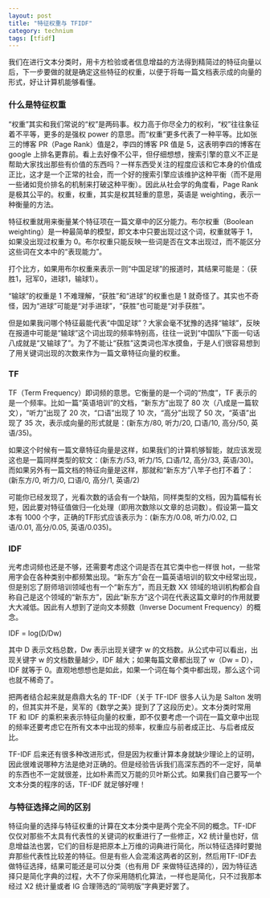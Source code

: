 ```yaml
---
layout: post
title: "特征权重与 TFIDF"
category: technium
tags: [tfidf]
---
```



我们在进行文本分类时，用卡方检验或者信息增益的方法得到精简过的特征向量以后，下一步要做的就是确定这些特征的权重，以便于将每一篇文档表示成的向量的形式，好让计算机能够看懂。

### 什么是特征权重

“权重”其实和我们常说的“权”是两码事。权力高于你尽全力的权利，“权”往往象征着不平等，更多的是强权 power 的意思。而“权重”更多代表了一种平等。比如张三的博客 PR（Page Rank）值是2，李四的博客 PR 值是 5，这表明李四的博客在 google 上排名更靠前。看上去好像不公平，但仔细想想，搜索引擎的意义不正是帮助大家找出那些有价值的东西吗？一样东西受关注的程度应该和它本身的价值成正比，这才是一个正常的社会，而一个好的搜索引擎应该维护这种平衡（而不是用一些诸如竞价排名的机制来打破这种平衡）。因此从社会学的角度看，Page Rank 是极其公平的。权重，权重，其实是权其轻重的意思，英语是 weighting，表示一种衡量的方法。


特征权重就用来衡量某个特征项在一篇文章中的区分能力。布尔权重（Boolean weighting）是一种最简单的模型，即文本中只要出现过这个词，权重就等于 1， 如果没出现过权重为 0。布尔权重只能反映一些词是否在文本出现过，而不能区分这些词在文本中的“表现能力”。


打个比方，如果用布尔权重来表示一则“中国足球”的报道时，其结果可能是：（获胜1，冠军0，进球1，输球1）。


“输球”的权重是 1 不难理解，“获胜”和“进球”的权重也是 1 就奇怪了。其实也不奇怪，因为“进球”可能是“对手进球”，“获胜”也可能是“对手获胜”。


但是如果我问哪个特征最能代表“中国足球”？大家会毫不犹豫的选择“输球”，反映在报道中可能是“输球”这个词出现的频率特别高，往往一说到“中国队”下面一句话八成就是“又输球了”。为了不能让“获胜”这类词也浑水摸鱼，于是人们很容易想到了用关键词出现的次数来作为一篇文章特征向量的权重。


### TF

TF（Term Frequency）即词频的意思。它衡量的是一个词的“热度”，TF 表示的是一个频率。比如一篇“英语培训”的文档，“新东方”出现了 80 次（八成是一篇软文），“听力”出现了 20 次，“口语”出现了 10 次，“高分”出现了 50 次，“英语”出现了 35 次，表示成向量的形式就是：(新东方/80, 听力/20, 口语/10, 高分/50, 英语/35)。

如果这个时候有一篇文章特征向量是这样，如果我们的计算机够智能，就应该发现这也是一篇同样类型的软文：(新东方/53, 听力/15, 口语/12, 高分/33, 英语/30)。
而如果另外有一篇文档的特征向量是这样，那就和“新东方”八竿子也打不着了：(新东方/0, 听力/0, 口语/0, 高分/1, 英语/2)


可能你已经发现了，光看次数的话会有一个缺陷，同样类型的文档，因为篇幅有长短，因此要对特征值做归一化处理（即用次数除以文章的总词数）。假设第一篇文本有 1000 个字，正确的TF形式应该表示为：(新东方/0.08, 听力/0.02, 口语/0.01, 高分/0.05, 英语/0.035)。

### IDF

光考虑词频也还是不够，还需要考虑这个词是否在其它类中也一样很 hot，一些常用字会在各种类别中都频繁出现。“新东方”会在一篇英语培训的软文中经常出现，但是别忘了厨师培训领域也有一个“新东方”，而且无数 XX 领域的培训机构都会自称自己是这个领域的“新东方”，因此“新东方”这个词在代表这篇文章时的作用就要大大减低。因此有人想到了逆向文本频数（Inverse Document Frequency）的概念。


IDF = log(D/Dw)


其中 D 表示文档总数，Dw 表示出现关键字 w 的文档数。从公式中可以看出，出现关键字 w 的文档数量越少，IDF 越大；如果每篇文章都出现了 w（Dw = D），IDF 就等于 0。直观地想想也是如此，如果一个词在每个类中都出现，那么这个词也就不稀奇了。


把两者结合起来就是鼎鼎大名的 TF-IDF（关于 TF-IDF 很多人认为是 Salton 发明的，但其实并不是，吴军的《数学之美》提到了了这段历史）。文本分类时常用 TF 和 IDF 的乘积来表示特征向量的权重，即不仅要考虑一个词在一篇文章中出现的频率还要考虑它在所有文本中出现的频率，权重应与前者成正比、与后者成反比。



TF-IDF 后来还有很多种改进形式，但是因为权重计算本身就缺少理论上的证明，因此很难说哪种方法是绝对正确的。但是经验告诉我们高深东西的不一定好，简单的东西也不一定就很差，比如朴素而又万能的贝叶斯公式。如果我们自己要写一个文本分类的程序的话，TF-IDF 就足够好哩！


### 与特征选择之间的区别

特征向量的选择与特征权重的计算在文本分类中是两个完全不同的概念。TF-IDF 仅仅对那些不太具有代表性的关键词的权重进行了一些修正，X2 统计量也好，信息增益法也罢，它们的目标是把原本上万维的词典进行简化，所以特征选择时要抛弃那些代表性比较差的特征。但是有些人会混淆这两者的区别，然后用TF-IDF去做特征选择，结果可能还是可以分类（也有用 DF 来做特征选择的），因为特征选择只是简化字典的过程，大不了你采用随机化算法，一样也是简化，只不过我那本经过 X2 统计量或者 IG 合理筛选的“简明版”字典更好罢了。
